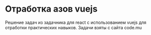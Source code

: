 # Отработка азов vuejs

Решение задач из задачника для react с использованием vuejs для отработки практических навыков.
Задачи взяты с сайта code.mu